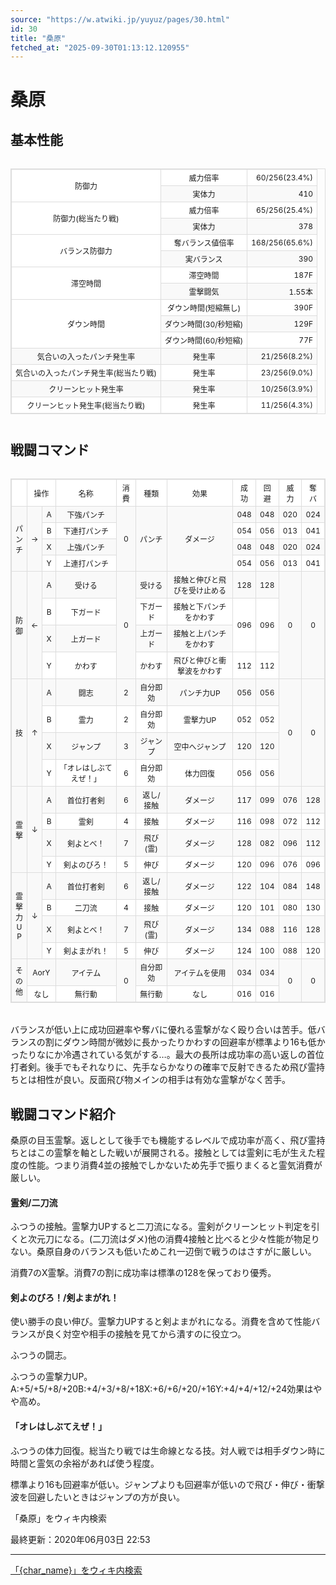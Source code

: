 ```yaml
---
source: "https://w.atwiki.jp/yuyuz/pages/30.html"
id: 30
title: "桑原"
fetched_at: "2025-09-30T01:13:12.120955"
---
```


# 桑原

## 基本性能

<div class="character-table">

<table>
<tr> <!--0-0--><td rowspan="2">防御力</td>
<!--0-1--><td>威力倍率</td>
<!--0-2--><td style="text-align:right;">60/256(23.4%)</td></tr>
<tr>
<!--1-1--><td>実体力</td>
<!--1-2--><td style="text-align:right;">410</td></tr>
<tr> <!--2-0--><td rowspan="2">防御力(総当たり戦)</td>
<!--2-1--><td>威力倍率</td>
<!--2-2--><td style="text-align:right;">65/256(25.4%)</td></tr>
<tr>
<!--3-1--><td>実体力</td>
<!--3-2--><td style="text-align:right;">378</td></tr>
<tr> <!--4-0--><td rowspan="2">バランス防御力</td>
<!--4-1--><td>奪バランス値倍率</td>
<!--4-2--><td style="text-align:right;">168/256(65.6%)</td></tr>
<tr>
<!--5-1--><td>実バランス</td>
<!--5-2--><td style="text-align:right;">390</td></tr>
<tr> <!--6-0--><td rowspan="2">滞空時間</td>
<!--6-1--><td>滞空時間</td>
<!--6-2--><td style="text-align:right;">187F</td></tr>
<tr>
<!--7-1--><td>霊撃闘気</td>
<!--7-2--><td style="text-align:right;">1.55本</td></tr>
<tr> <!--8-0--><td rowspan="3">ダウン時間</td>
<!--8-1--><td>ダウン時間(短縮無し)</td>
<!--8-2--><td style="text-align:right;">390F</td></tr>
<tr>
<!--9-1--><td>ダウン時間(30/秒短縮)</td>
<!--9-2--><td style="text-align:right;">129F</td></tr>
<tr>
<!--10-1--><td>ダウン時間(60/秒短縮)</td>
<!--10-2--><td style="text-align:right;">77F</td></tr>
<tr> <!--11-0--><td>気合いの入ったパンチ発生率</td>
<!--11-1--><td>発生率</td>
<!--11-2--><td style="text-align:right;">21/256(8.2%)</td></tr>
<tr> <!--12-0--><td>気合いの入ったパンチ発生率(総当たり戦)</td>
<!--12-1--><td>発生率</td>
<!--12-2--><td style="text-align:right;">23/256(9.0%)</td></tr>
<tr> <!--13-0--><td>クリーンヒット発生率</td>
<!--13-1--><td>発生率</td>
<!--13-2--><td style="text-align:right;">10/256(3.9%)</td></tr>
<tr> <!--14-0--><td>クリーンヒット発生率(総当たり戦)</td>
<!--14-1--><td>発生率</td>
<!--14-2--><td style="text-align:right;">11/256(4.3%)</td></tr>
</table>

</div>

## 戦闘コマンド

<div class="character-table">

<table>
<tr> <!--0-0--><td></td>
<!--0-1-->
<!--0-2--><td colspan="2" style="text-align:center;">操作</td>
<!--0-3--><td style="text-align:center;">名称</td>
<!--0-4--><td style="text-align:center;">消費</td>
<!--0-5--><td style="text-align:center;">種類</td>
<!--0-6--><td style="text-align:center;">効果</td>
<!--0-7--><td style="text-align:center;">成功</td>
<!--0-8--><td style="text-align:center;">回避</td>
<!--0-9--><td style="text-align:center;">威力</td>
<!--0-10--><td style="text-align:center;">奪バ</td></tr>
<tr> <!--1-0--><td rowspan="4" style="text-align:center;">パ<br/>ン<br/>チ</td>
<!--1-1--><td rowspan="4" style="text-align:center;">→</td>
<!--1-2--><td style="text-align:center;">A</td>
<!--1-3--><td style="text-align:center;">下強パンチ</td>
<!--1-4--><td rowspan="4" style="text-align:center;">0</td>
<!--1-5--><td rowspan="4" style="text-align:center;">パンチ</td>
<!--1-6--><td rowspan="4" style="text-align:center;">ダメージ</td>
<!--1-7--><td style="text-align:center;">048</td>
<!--1-8--><td style="text-align:center;">048</td>
<!--1-9--><td style="text-align:center;">020</td>
<!--1-10--><td style="text-align:center;">024</td></tr>
<tr>
<!--2-2--><td style="text-align:center;">B</td>
<!--2-3--><td style="text-align:center;">下連打パンチ</td>
<!--2-7--><td style="text-align:center;">054</td>
<!--2-8--><td style="text-align:center;">056</td>
<!--2-9--><td style="text-align:center;">013</td>
<!--2-10--><td style="text-align:center;">041</td></tr>
<tr>
<!--3-2--><td style="text-align:center;">X</td>
<!--3-3--><td style="text-align:center;">上強パンチ</td>
<!--3-7--><td style="text-align:center;">048</td>
<!--3-8--><td style="text-align:center;">048</td>
<!--3-9--><td style="text-align:center;">020</td>
<!--3-10--><td style="text-align:center;">024</td></tr>
<tr>
<!--4-2--><td style="text-align:center;">Y</td>
<!--4-3--><td style="text-align:center;">上連打パンチ</td>
<!--4-7--><td style="text-align:center;">054</td>
<!--4-8--><td style="text-align:center;">056</td>
<!--4-9--><td style="text-align:center;">013</td>
<!--4-10--><td style="text-align:center;">041</td></tr>
<tr> <!--5-0--><td rowspan="4" style="text-align:center;">防<br/>御</td>
<!--5-1--><td rowspan="4" style="text-align:center;">←</td>
<!--5-2--><td style="text-align:center;">A</td>
<!--5-3--><td style="text-align:center;">受ける</td>
<!--5-4--><td rowspan="4" style="text-align:center;">0</td>
<!--5-5--><td style="text-align:center;">受ける</td>
<!--5-6--><td style="text-align:center;">接触と伸びと飛びを受け止める</td>
<!--5-7--><td style="text-align:center;">128</td>
<!--5-8--><td style="text-align:center;">128</td>
<!--5-9--><td rowspan="4" style="text-align:center;">0</td>
<!--5-10--><td rowspan="4" style="text-align:center;">0</td></tr>
<tr>
<!--6-2--><td style="text-align:center;">B</td>
<!--6-3--><td style="text-align:center;">下ガード</td>
<!--6-5--><td style="text-align:center;">下ガード</td>
<!--6-6--><td style="text-align:center;">接触と下パンチをかわす</td>
<!--6-7--><td rowspan="2" style="text-align:center;">096</td>
<!--6-8--><td rowspan="2" style="text-align:center;">096</td>
</tr>
<tr>
<!--7-2--><td style="text-align:center;">X</td>
<!--7-3--><td style="text-align:center;">上ガード</td>
<!--7-5--><td style="text-align:center;">上ガード</td>
<!--7-6--><td style="text-align:center;">接触と上パンチをかわす</td>
</tr>
<tr>
<!--8-2--><td style="text-align:center;">Y</td>
<!--8-3--><td style="text-align:center;">かわす</td>
<!--8-5--><td style="text-align:center;">かわす</td>
<!--8-6--><td style="text-align:center;">飛びと伸びと衝撃波をかわす</td>
<!--8-7--><td style="text-align:center;">112</td>
<!--8-8--><td style="text-align:center;">112</td>
</tr>
<tr> <!--9-0--><td rowspan="4" style="text-align:center;">技</td>
<!--9-1--><td rowspan="4" style="text-align:center;">↑</td>
<!--9-2--><td style="text-align:center;">A</td>
<!--9-3--><td style="text-align:center;">闘志</td>
<!--9-4--><td style="text-align:center;">2</td>
<!--9-5--><td style="text-align:center;">自分即効</td>
<!--9-6--><td style="text-align:center;">パンチ力UP</td>
<!--9-7--><td style="text-align:center;">056</td>
<!--9-8--><td style="text-align:center;">056</td>
<!--9-9--><td rowspan="4" style="text-align:center;">0</td>
<!--9-10--><td rowspan="4" style="text-align:center;">0</td></tr>
<tr>
<!--10-2--><td style="text-align:center;">B</td>
<!--10-3--><td style="text-align:center;">霊力</td>
<!--10-4--><td style="text-align:center;">2</td>
<!--10-5--><td style="text-align:center;">自分即効</td>
<!--10-6--><td style="text-align:center;">霊撃力UP</td>
<!--10-7--><td style="text-align:center;">052</td>
<!--10-8--><td style="text-align:center;">052</td>
</tr>
<tr>
<!--11-2--><td style="text-align:center;">X</td>
<!--11-3--><td style="text-align:center;">ジャンプ</td>
<!--11-4--><td style="text-align:center;">3</td>
<!--11-5--><td style="text-align:center;">ジャンプ</td>
<!--11-6--><td style="text-align:center;">空中へジャンプ</td>
<!--11-7--><td style="text-align:center;">120</td>
<!--11-8--><td style="text-align:center;">120</td>
</tr>
<tr>
<!--12-2--><td style="text-align:center;">Y</td>
<!--12-3--><td style="text-align:center;">「オレはしぶてえぜ！」</td>
<!--12-4--><td style="text-align:center;">6</td>
<!--12-5--><td style="text-align:center;">自分即効</td>
<!--12-6--><td style="text-align:center;">体力回復</td>
<!--12-7--><td style="text-align:center;">056</td>
<!--12-8--><td style="text-align:center;">056</td>
</tr>
<tr> <!--13-0--><td rowspan="4" style="text-align:center;">霊<br/>撃</td>
<!--13-1--><td rowspan="4" style="text-align:center;">↓</td>
<!--13-2--><td style="text-align:center;">A</td>
<!--13-3--><td style="text-align:center;">首位打者剣</td>
<!--13-4--><td style="text-align:center;">6</td>
<!--13-5--><td style="text-align:center;">返し/接触</td>
<!--13-6--><td style="text-align:center;">ダメージ</td>
<!--13-7--><td style="text-align:center;">117</td>
<!--13-8--><td style="text-align:center;">099</td>
<!--13-9--><td style="text-align:center;">076</td>
<!--13-10--><td style="text-align:center;">128</td></tr>
<tr>
<!--14-2--><td style="text-align:center;">B</td>
<!--14-3--><td style="text-align:center;">霊剣</td>
<!--14-4--><td style="text-align:center;">4</td>
<!--14-5--><td style="text-align:center;">接触</td>
<!--14-6--><td style="text-align:center;">ダメージ</td>
<!--14-7--><td style="text-align:center;">116</td>
<!--14-8--><td style="text-align:center;">098</td>
<!--14-9--><td style="text-align:center;">072</td>
<!--14-10--><td style="text-align:center;">112</td></tr>
<tr>
<!--15-2--><td style="text-align:center;">X</td>
<!--15-3--><td style="text-align:center;">剣よとべ！</td>
<!--15-4--><td style="text-align:center;">7</td>
<!--15-5--><td style="text-align:center;">飛び(霊)</td>
<!--15-6--><td style="text-align:center;">ダメージ</td>
<!--15-7--><td style="text-align:center;">128</td>
<!--15-8--><td style="text-align:center;">082</td>
<!--15-9--><td style="text-align:center;">096</td>
<!--15-10--><td style="text-align:center;">112</td></tr>
<tr>
<!--16-2--><td style="text-align:center;">Y</td>
<!--16-3--><td style="text-align:center;">剣よのびろ！</td>
<!--16-4--><td style="text-align:center;">5</td>
<!--16-5--><td style="text-align:center;">伸び</td>
<!--16-6--><td style="text-align:center;">ダメージ</td>
<!--16-7--><td style="text-align:center;">120</td>
<!--16-8--><td style="text-align:center;">096</td>
<!--16-9--><td style="text-align:center;">076</td>
<!--16-10--><td style="text-align:center;">096</td></tr>
<tr> <!--17-0--><td rowspan="4" style="text-align:center;">霊<br/>撃<br/>力<br/>U<br/>P</td>
<!--17-1--><td rowspan="4" style="text-align:center;">↓</td>
<!--17-2--><td style="text-align:center;">A</td>
<!--17-3--><td style="text-align:center;">首位打者剣</td>
<!--17-4--><td style="text-align:center;">6</td>
<!--17-5--><td style="text-align:center;">返し/接触</td>
<!--17-6--><td style="text-align:center;">ダメージ</td>
<!--17-7--><td style="text-align:center;">122</td>
<!--17-8--><td style="text-align:center;">104</td>
<!--17-9--><td style="text-align:center;">084</td>
<!--17-10--><td style="text-align:center;">148</td></tr>
<tr>
<!--18-2--><td style="text-align:center;">B</td>
<!--18-3--><td style="text-align:center;">二刀流</td>
<!--18-4--><td style="text-align:center;">4</td>
<!--18-5--><td style="text-align:center;">接触</td>
<!--18-6--><td style="text-align:center;">ダメージ</td>
<!--18-7--><td style="text-align:center;">120</td>
<!--18-8--><td style="text-align:center;">101</td>
<!--18-9--><td style="text-align:center;">080</td>
<!--18-10--><td style="text-align:center;">130</td></tr>
<tr>
<!--19-2--><td style="text-align:center;">X</td>
<!--19-3--><td style="text-align:center;">剣よとべ！</td>
<!--19-4--><td style="text-align:center;">7</td>
<!--19-5--><td style="text-align:center;">飛び(霊)</td>
<!--19-6--><td style="text-align:center;">ダメージ</td>
<!--19-7--><td style="text-align:center;">134</td>
<!--19-8--><td style="text-align:center;">088</td>
<!--19-9--><td style="text-align:center;">116</td>
<!--19-10--><td style="text-align:center;">128</td></tr>
<tr>
<!--20-2--><td style="text-align:center;">Y</td>
<!--20-3--><td style="text-align:center;">剣よまがれ！</td>
<!--20-4--><td style="text-align:center;">5</td>
<!--20-5--><td style="text-align:center;">伸び</td>
<!--20-6--><td style="text-align:center;">ダメージ</td>
<!--20-7--><td style="text-align:center;">124</td>
<!--20-8--><td style="text-align:center;">100</td>
<!--20-9--><td style="text-align:center;">088</td>
<!--20-10--><td style="text-align:center;">120</td></tr>
<tr> <!--21-0--><td rowspan="2" style="text-align:center;">そ<br/>の<br/>他</td>
<!--21-1-->
<!--21-2--><td colspan="2" style="text-align:center;">AorY</td>
<!--21-3--><td style="text-align:center;">アイテム</td>
<!--21-4--><td rowspan="2" style="text-align:center;">0</td>
<!--21-5--><td style="text-align:center;">自分即効</td>
<!--21-6--><td style="text-align:center;">アイテムを使用</td>
<!--21-7--><td style="text-align:center;">034</td>
<!--21-8--><td style="text-align:center;">034</td>
<!--21-9--><td rowspan="2" style="text-align:center;">0</td>
<!--21-10--><td rowspan="2" style="text-align:center;">0</td></tr>
<tr>
<!--22-1-->
<!--22-2--><td colspan="2" style="text-align:center;">なし</td>
<!--22-3--><td style="text-align:center;">無行動</td>
<!--22-5--><td style="text-align:center;">無行動</td>
<!--22-6--><td style="text-align:center;">なし</td>
<!--22-7--><td style="text-align:center;">016</td>
<!--22-8--><td style="text-align:center;">016</td>
</tr>
</table>

</div>

バランスが低い上に成功回避率や奪バに優れる霊撃がなく殴り合いは苦手。低バランスの割にダウン時間が微妙に長かったりかわすの回避率が標準より16も低かったりなにか冷遇されている気がする…。最大の長所は成功率の高い返しの首位打者剣。後手でもそれなりに、先手ならかなりの確率で反射できるため飛び霊持ちとは相性が良い。反面飛び物メインの相手は有効な霊撃がなく苦手。

## 戦闘コマンド紹介

桑原の目玉霊撃。返しとして後手でも機能するレベルで成功率が高く、飛び霊持ちとはこの霊撃を軸とした戦いが展開される。接触としては霊剣に毛が生えた程度の性能。つまり消費4並の接触でしかないため先手で振りまくると霊気消費が厳しい。

#### 霊剣/二刀流

ふつうの接触。霊撃力UPすると二刀流になる。霊剣がクリーンヒット判定を引くと次元刀になる。(二刀流はダメ)他の消費4接触と比べると少々性能が物足りない。桑原自身のバランスも低いためこれ一辺倒で戦うのはさすがに厳しい。

消費7のX霊撃。消費7の割に成功率は標準の128を保っており優秀。

#### 剣よのびろ！/剣よまがれ！

使い勝手の良い伸び。霊撃力UPすると剣よまがれになる。消費を含めて性能バランスが良く対空や相手の接触を見てから潰すのに役立つ。

ふつうの闘志。

ふつうの霊撃力UP。A:+5/+5/+8/+20B:+4/+3/+8/+18X:+6/+6/+20/+16Y:+4/+4/+12/+24効果はやや高め。

#### 「オレはしぶてえぜ！」

ふつうの体力回復。総当たり戦では生命線となる技。対人戦では相手ダウン時に時間と霊気の余裕があれば使う程度。

標準より16も回避率が低い。ジャンプよりも回避率が低いので飛び・伸び・衝撃波を回避したいときはジャンプの方が良い。

「桑原」をウィキ内検索

最終更新：2020年06月03日 22:53

<style>
.character-table {
    overflow-x: auto;
    margin: 20px 0;
}

.character-table table {
    border-collapse: collapse;
    width: 100%;
    font-size: 12px;
    border: 1px solid #ddd;
}

.character-table td, .character-table th {
    border: 1px solid #ddd;
    padding: 4px 6px;
    text-align: center;
}

.character-table tr:nth-child(even) {
    background-color: #f9f9f9;
}

.character-table tr:nth-child(odd) {
    background-color: #ffffff;
}
</style>

---

[「{char_name}」をウィキ内検索](https://w.atwiki.jp//w.atwiki.jp/yuyuz/search?andor=and&keyword={char_name})
